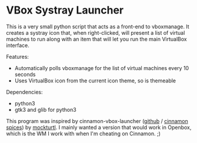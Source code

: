 # VBox Systray Launcher
This is a very small python script that acts as a front-end to vboxmanage.  It creates a systray
icon that, when right-clicked, will present a list of virtual machines to run along with an item 
that will let you run the main VirtualBox interface.

Features:
 * Automatically polls vboxmanage for the list of virtual machines every 10 seconds
 * Uses VirtualBox icon from the current icon theme, so is themeable

Dependencies:
 * python3
 * gtk3 and glib for python3

This program was inspired by cinnamon-vbox-launcher ([github][launcher_github] / [cinnamon spices][spice]) by [mockturtl][mockturtl_github].  I mainly wanted a version that would
work in Openbox, which is the WM I work with when I'm cheating on Cinnamon.  ;)

[launcher_github]: https://github.com/mockturtl/cinnamon-vbox-launcher
[spice]: http://cinnamon-spices.linuxmint.com/applets/view/138
[mockturtl_github]: https://github.com/mockturtl
